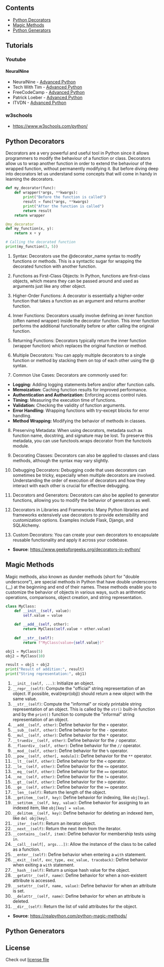 ## Contents

- [Python Decorators](#python-decorators)
- [Magic Methods](#magic-methods)
- [Python Generators](#python-generators)

## Tutorials

### Youtube

#### NeuralNine

- NeuralNine - [Advanced Python](https://www.youtube.com/watch?v=KSiRzuSx120&list=PL7yh-TELLS1FuqLSjl5bgiQIEH25VEmIc&index=2)
- Tech With Tim - [Advanced Python](https://www.youtube.com/watch?v=mclfteWlT2Q&list=PLzMcBGfZo4-kwmIcMDdXSuy_wSqtU-xDP&index=1)
- FreeCodeCamp - [Advanced Python](https://www.youtube.com/watch?v=HGOBQPFzWKo&t=3178s)
- Patrick Loeber - [Advanced Python](https://www.youtube.com/watch?v=HGOBQPFzWKo&t=3178s)
- ITVDN - [Advanced Python](https://www.youtube.com/watch?v=UohnrnZZ0w0&list=PLvItDmb0sZw-j1dHo76Yhhb5aD48DmUZu)
### w3schools
- https://www.w3schools.com/python/

## Python Decorators

Decorators are a very powerful and useful tool in Python since it allows programmers to modify the behaviour of a function or class. Decorators allow us to wrap another function in order to extend the behaviour of the wrapped function, without permanently modifying it. But before diving deep into decorators let us understand some concepts that will come in handy in learning the decorators.

```python
def my_decorator(func):
    def wrapper(*args, **kwargs):
        print("Before the function is called")
        result = func(*args, **kwargs)
        print("After the function is called")
        return result
    return wrapper

@my_decorator
def my_function(x, y):
    return x + y

# Calling the decorated function
print(my_function(3, 5))
```

1. Syntax: Decorators use the @decorator_name syntax to modify functions or methods. This is a syntactic sugar for wrapping the decorated function with another function.

2. Functions as First-Class Objects: In Python, functions are first-class objects, which means they can be passed around and used as arguments just like any other object.

3. Higher-Order Functions: A decorator is essentially a higher-order function that takes a function as an argument and returns another function.

4. Inner Functions: Decorators usually involve defining an inner function (often named wrapper) inside the decorator function. This inner function performs the additional functionality before or after calling the original function.

5. Returning Functions: Decorators typically return the inner function (wrapper function) which replaces the original function or method.

6. Multiple Decorators: You can apply multiple decorators to a single function or method by stacking them on top of each other using the @ syntax.

7. Common Use Cases: Decorators are commonly used for:
- **Logging:** Adding logging statements before and/or after function calls.
- **Memoization:** Caching function results for improved performance.
- **Authentication and Authorization:** Enforcing access control rules.
- **Timing:** Measuring the execution time of functions.
- **Validation:** Checking the validity of function arguments.
- **Error Handling:** Wrapping functions with try-except blocks for error handling.
- **Method Wrapping:** Modifying the behavior of methods in classes.

8. Preserving Metadata: When using decorators, metadata such as function name, docstring, and signature may be lost. To preserve this metadata, you can use functools.wraps decorator from the functools module.

9. Decorating Classes: Decorators can also be applied to classes and class methods, although the syntax may vary slightly.

10. Debugging Decorators: Debugging code that uses decorators can sometimes be tricky, especially when multiple decorators are involved. Understanding the order of execution of decorators and how they interact with each other is crucial for effective debugging.

11. Decorators and Generators: Decorators can also be applied to generator functions, allowing you to modify the behavior of generators as well.

12. Decorators in Libraries and Frameworks: Many Python libraries and frameworks extensively use decorators to provide extensibility and customization options. Examples include Flask, Django, and SQLAlchemy.

13. Custom Decorators: You can create your own decorators to encapsulate reusable functionality and apply it across your codebase.

- **Source**: https://www.geeksforgeeks.org/decorators-in-python/

## Magic Methods

Magic methods, also known as dunder methods (short for "double underscore"), are special methods in Python that have double underscores (__) at the beginning and end of their names. These methods enable you to customize the behavior of objects in various ways, such as arithmetic operations, comparisons, object creation, and string representation.

```python
class MyClass:
    def __init__(self, value):
        self.value = value
    
    def __add__(self, other):
        return MyClass(self.value + other.value)
    
    def __str__(self):
        return f"MyClass(value={self.value})"

obj1 = MyClass(5)
obj2 = MyClass(10)

result = obj1 + obj2
print("Result of addition:", result)
print("String representation:", obj1)  
```

1. `__init__(self, ...)`: Initialize an object.
2. `__repr__(self)`: Compute the "official" string representation of an object. If possible, eval(repr(obj)) should return a new object with the same value.
3. `__str__(self)`: Compute the "informal" or nicely printable string representation of an object. This is called by the `str()` built-in function and by the `print()` function to compute the "informal" string representation of an object.
4. `__add__(self, other)`: Define behavior for the `+` operator.
5. `__sub__(self, other)`: Define behavior for the `-` operator.
6. `__mul__(self, other)`: Define behavior for the `*` operator.
7. `__truediv__(self, other)`: Define behavior for the `/` operator.
8. `__floordiv__(self, other)`: Define behavior for the `//` operator.
9. `__mod__(self, other)`: Define behavior for the `%` operator.
10. `__pow__(self, other[, modulo])`: Define behavior for the `**` operator.
11. `__lt__(self, other)`: Define behavior for the `<` operator.
12. `__le__(self, other)`: Define behavior for the `<=` operator.
13. `__eq__(self, other)`: Define behavior for the `==` operator.
14. `__ne__(self, other)`: Define behavior for the `!=` operator.
15. `__gt__(self, other)`: Define behavior for the `>` operator.
16. `__ge__(self, other)`: Define behavior for the `>=` operator.
17. `__len__(self)`: Return the length of the object.
18. `__getitem__(self, key)`: Define behavior for indexing, like `obj[key]`.
19. `__setitem__(self, key, value)`: Define behavior for assigning to an indexed item, like `obj[key] = value`.
20. `__delitem__(self, key)`: Define behavior for deleting an indexed item, like `del obj[key]`.
21. `__iter__(self)`: Return an iterator object.
22. `__next__(self)`: Return the next item from the iterator.
23. `__contains__(self, item)`: Define behavior for membership tests using `in`.
24. `__call__(self[, args...])`: Allow the instance of the class to be called as a function.
25. `__enter__(self)`: Define behavior when entering a `with` statement.
26. `__exit__(self, exc_type, exc_value, traceback)`: Define behavior when exiting a `with` statement.
27. `__hash__(self)`: Return a unique hash value for the object.
28. `__getattr__(self, name)`: Define behavior for when a non-existent attribute is accessed.
29. `__setattr__(self, name, value)`: Define behavior for when an attribute is set.
30. `__delattr__(self, name)`: Define behavior for when an attribute is deleted.
31. `__dir__(self)`: Return the list of valid attributes for the object.

- **Source**: https://realpython.com/python-magic-methods/

## Python Generators

## License

Check out [license file](LICENSE)